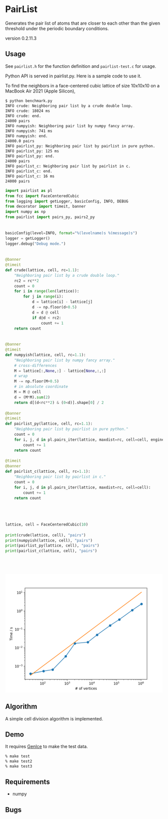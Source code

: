 # PairList
Generates the pair list of atoms that are closer to each other than the
given threshold under the periodic boundary conditions.

version 0.2.11.3

## Usage

See `pairlist.h` for the function definition and `pairlist-test.c` for usage.

Python API is served in pairlist.py. Here is a sample code to use it.

<!-- ```python
import pairlist as pl
import numpy as np


def FaceCenteredCubic(N):
    N2 = N * 2
    ea = np.array([2**0.5, 0, 0])
    eb = np.array([0, 2**0.5, 0])
    ec = np.array([0, 0, 2**0.5])
    cell = np.array([ea, eb, ec])
    lattice = np.array([(x / N2, y / N2, z / N2)
                        for x in range(N2)
                        for y in range(N2)
                        for z in range(N2)
                        if (x + y + z) % 2 == 0])
    return lattice, cell * N


lattice, cell = FaceCenteredCubic(2)
for i, j, d in pl.pairs_iter(lattice, maxdist=1.1, cell=cell):
    print(i, j, d)

```

```python
import pairlist as pl
import numpy as np


def SimpleCubic(N):
    cell = np.eye(3) * N
    lattice = np.array([(x / N, y / N, z / N)
                        for x in range(N)
                        for y in range(N)
                        for z in range(N)])
    return lattice, cell


N = 2
lattice, cell = SimpleCubic(N)
# bipartile BCC lattice
lattice2 = lattice + 1 / (N * 2)

for i, j in pl.pairs_iter(lattice, macdist=1.1 * 3**0.5 / 2,
                          cell=cell, pos2=lattice2, distance=False):
    print(i, j)

``` -->

<!-- ## Benchmark tests -->

To find the neighbors in a face-centered cubic lattice of size 10x10x10 on a MacBook Air 2021 (Apple Silicon),

```shell
$ python benchmark.py
INFO crude: Neighboring pair list by a crude double loop.
INFO crude: 18024 ms
INFO crude: end.
24000 pairs
INFO numpyish: Neighboring pair list by numpy fancy array.
INFO numpyish: 741 ms
INFO numpyish: end.
24000.0 pairs
INFO pairlist_py: Neighboring pair list by pairlist in pure python.
INFO pairlist_py: 125 ms
INFO pairlist_py: end.
24000 pairs
INFO pairlist_c: Neighboring pair list by pairlist in c.
INFO pairlist_c: end.
INFO pairlist_c: 16 ms
24000 pairs
```

```python
import pairlist as pl
from fcc import FaceCenteredCubic
from logging import getLogger, basicConfig, INFO, DEBUG
from decorator import timeit, banner
import numpy as np
from pairlist import pairs_py, pairs2_py


basicConfig(level=INFO, format="%(levelname)s %(message)s")
logger = getLogger()
logger.debug("Debug mode.")


@banner
@timeit
def crude(lattice, cell, rc=1.1):
    "Neighboring pair list by a crude double loop."
    rc2 = rc**2
    count = 0
    for i in range(len(lattice)):
        for j in range(i):
            d = lattice[i] - lattice[j]
            d -= np.floor(d+0.5)
            d = d @ cell
            if d@d < rc2:
                count += 1
    return count


@banner
@timeit
def numpyish(lattice, cell, rc=1.1):
    "Neighboring pair list by numpy fancy array."
    # cross-differences
    M = lattice[:,None,:] - lattice[None,:,:]
    # wrap
    M -= np.floor(M+0.5)
    # in absolute coordinate
    M = M @ cell
    d = (M*M).sum(2)
    return d[(d<rc**2) & (0<d)].shape[0] / 2

@banner
@timeit
def pairlist_py(lattice, cell, rc=1.1):
    "Neighboring pair list by pairlist in pure python."
    count = 0
    for i, j, d in pl.pairs_iter(lattice, maxdist=rc, cell=cell, engine=(pairs_py, pairs2_py)):
        count += 1
    return count

@timeit
@banner
def pairlist_c(lattice, cell, rc=1.1):
    "Neighboring pair list by pairlist in c."
    count = 0
    for i, j, d in pl.pairs_iter(lattice, maxdist=rc, cell=cell):
        count += 1
    return count




lattice, cell = FaceCenteredCubic(10)

print(crude(lattice, cell), "pairs")
print(numpyish(lattice, cell), "pairs")
print(pairlist_py(lattice, cell), "pairs")
print(pairlist_c(lattice, cell), "pairs")





```

![benchmark](https://github.com/vitroid/PairList/raw/master/benchmark/benchmark.png)

## Algorithm

A simple cell division algorithm is implemented.

## Demo

It requires [GenIce](https://github.com/vitroid/GenIce) to make the test data.

```shell
% make test
% make test2
% make test3
```

## Requirements

* numpy


## Bugs

